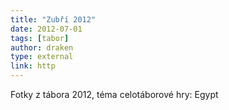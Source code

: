 ```yaml
---
title: "Zubří 2012"
date: 2012-07-01
tags: [tabor]
author: draken
type: external
link: http
---
```


Fotky z tábora 2012, téma celotáborové hry: Egypt
